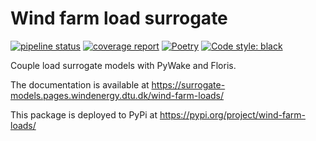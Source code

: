 # Wind farm load surrogate

[![pipeline status](https://gitlab.windenergy.dtu.dk/surrogate-models/wind-farm-loads/badges/main/pipeline.svg)](https://gitlab.windenergy.dtu.dk/surrogate-models/wind-farm-loads/-/commits/main)
[![coverage report](https://gitlab.windenergy.dtu.dk/surrogate-models/wind-farm-loads/badges/main/coverage.svg)](https://gitlab.windenergy.dtu.dk/surrogate-models/wind-farm-loads/-/commits/main)
[![Poetry](https://img.shields.io/endpoint?url=https://python-poetry.org/badge/v0.json)](https://python-poetry.org/)
[![Code style: black](https://img.shields.io/badge/code%20style-black-000000.svg)](https://github.com/psf/black)

Couple load surrogate models with PyWake and Floris.

The documentation is available at https://surrogate-models.pages.windenergy.dtu.dk/wind-farm-loads/

This package is deployed to PyPi at https://pypi.org/project/wind-farm-loads/
